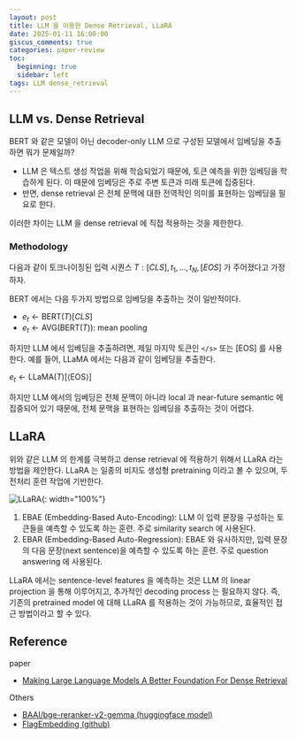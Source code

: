 ```yaml
---
layout: post
title: LLM 을 이용한 Dense Retrieval, LLaRA
date: 2025-01-11 16:00:00
giscus_comments: true
categories: paper-review
toc:
  beginning: true
  sidebar: left
tags: LLM dense_retrieval
---
```


## LLM vs. Dense Retrieval

BERT 와 같은 모델이 아닌 decoder-only LLM 으로 구성된 모델에서 임베딩을 추출하면 뭐가 문제일까? 

- LLM 은 텍스트 생성 작업을 위해 학습되었기 때문에, 토큰 예측을 위한 임베딩을 학습하게 된다. 이 때문에 임베딩은 주로 주변 토큰과 미래 토큰에 집중된다.
- 반면, dense retrieval 은 전체 문맥에 대한 전역적인 의미를 표현하는 임베딩을 필요로 한다. 

이러한 차이는 LLM 을 dense retrieval 에 직접 적용하는 것을 제한한다.

### Methodology

다음과 같이 토크나이징된 입력 시퀀스 $T: [CLS], t_1, ..., t_N, [EOS]$ 가 주어졌다고 가정하자.

BERT 에서는 다음 두가지 방법으로 임베딩을 추출하는 것이 일반적이다.

- $e_t ← \text{BERT}(T)[CLS]$
- $e_t ← \text{AVG}(\text{BERT}(T))$: mean pooling

하지만 LLM 에서 임베딩을 추출하려면, 제일 마지막 토큰인 `</s>` 또는 $\text{[EOS]}$ 를 사용한다. 예를 들어, LLaMA 에서는 다음과 같이 임베딩을 추출한다.

$e_t ← \text{LLaMA}(T)[⟨\text{EOS}⟩]$

하지만 LLM 에서의 임베딩은 전체 문맥이 아니라 local 과 near-future semantic 에 집중되어 있기 때문에, 전체 문맥을 표현하는 임베딩을 추출하는 것이 어렵다.

## LLaRA

위와 같은 LLM 의 한계를 극복하고 dense retrieval 에 적용하기 위해서 LLaRA 라는 방법을 제안한다. LLaRA 는 일종의 비지도 생성형 pretraining 이라고 볼 수 있으며, 두 전처리 훈련 작업에 기반한다.

![LLaRA](https://i.imgur.com/uUtuEIw.png){: width="100%"}

1. EBAE (Embedding-Based Auto-Encoding): LLM 이 입력 문장을 구성하는 토큰들을 예측할 수 있도록 하는 훈련. 주로 similarity search 에 사용된다.
2. EBAR (Embedding-Based Auto-Regression): EBAE 와 유사하지만, 입력 문장의 다음 문장(next sentence)을 예측할 수 있도록 하는 훈련. 주로 question answering 에 사용된다.

LLaRA 에서는 sentence-level features 을 예측하는 것은 LLM 의 linear projection 을 통해 이루어지고, 추가적인 decoding process 는 필요하지 않다. 즉, 기존의 pretrained model 에 대해 LLaRA 를 적용하는 것이 가능하므로, 효율적인 접근 방법이라고 할 수 있다.



## Reference

paper

- [Making Large Language Models A Better Foundation For Dense Retrieval](https://arxiv.org/pdf/2312.15503)

Others

- [BAAI/bge-reranker-v2-gemma (huggingface model)](https://huggingface.co/BAAI/bge-reranker-v2-gemma)
- [FlagEmbedding (github)](https://github.com/FlagOpen/FlagEmbedding)
